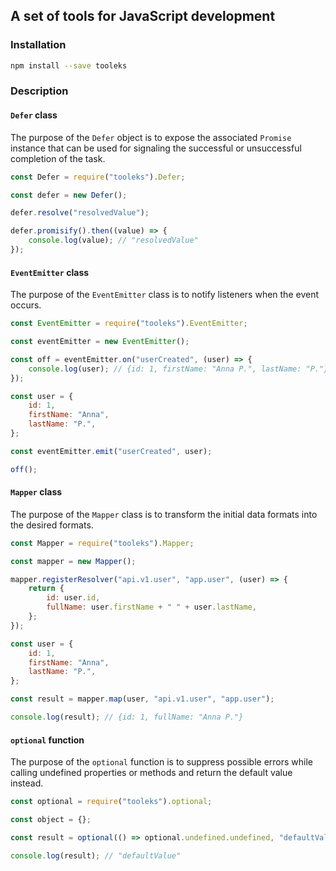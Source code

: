 ## A set of tools for JavaScript development

### Installation

```bash
npm install --save tooleks
```

### Description

#### `Defer` class

The purpose of the `Defer` object is to expose the associated `Promise` instance that can be used for signaling the successful or unsuccessful completion of the task.

```JavaScript
const Defer = require("tooleks").Defer;

const defer = new Defer();

defer.resolve("resolvedValue");

defer.promisify().then((value) => {
    console.log(value); // "resolvedValue"
});
```

#### `EventEmitter` class

The purpose of the `EventEmitter` class is to notify listeners when the event occurs.

```JavaScript
const EventEmitter = require("tooleks").EventEmitter;

const eventEmitter = new EventEmitter();

const off = eventEmitter.on("userCreated", (user) => {
    console.log(user); // {id: 1, firstName: "Anna P.", lastName: "P."}
});

const user = {
    id: 1,
    firstName: "Anna",
    lastName: "P.",
};

const eventEmitter.emit("userCreated", user);

off();
```

#### `Mapper` class

The purpose of the `Mapper` class is to transform the initial data formats into the desired formats.

```JavaScript
const Mapper = require("tooleks").Mapper;

const mapper = new Mapper();

mapper.registerResolver("api.v1.user", "app.user", (user) => {
    return {
        id: user.id,
        fullName: user.firstName + " " + user.lastName,
    };
});

const user = {
    id: 1,
    firstName: "Anna",
    lastName: "P.",
};

const result = mapper.map(user, "api.v1.user", "app.user");

console.log(result); // {id: 1, fullName: "Anna P."}
```


#### `optional` function

The purpose of the `optional` function is to suppress possible errors while calling undefined properties or methods and return the default value instead.

```JavaScript
const optional = require("tooleks").optional;

const object = {};

const result = optional(() => optional.undefined.undefined, "defaultValue");

console.log(result); // "defaultValue"
```
